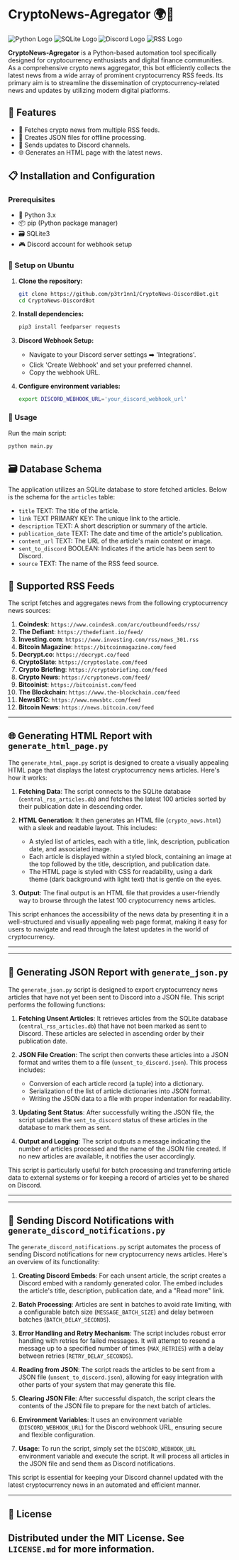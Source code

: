 # CryptoNews-Agregator 🌍💬

![Python Logo](https://img.shields.io/badge/Python-3.x-blue?style=flat&logo=python) ![SQLite Logo](https://img.shields.io/badge/SQLite-Database-lightgrey?style=flat&logo=sqlite) ![Discord Logo](https://img.shields.io/badge/Discord-Bot-purple?style=flat&logo=discord) ![RSS Logo](https://img.shields.io/badge/RSS-Feeds-orange?style=flat&logo=rss)

**CryptoNews-Agregator** is a  Python-based automation tool specifically designed for cryptocurrency enthusiasts and digital finance communities. As a comprehensive crypto news aggregator, this bot efficiently collects the latest news from a wide array of prominent cryptocurrency RSS feeds. Its primary aim is to streamline the dissemination of cryptocurrency-related news and updates by utilizing modern digital platforms.

## 🚀 Features

- 📰 Fetches crypto news from multiple RSS feeds.
- 📄 Creates JSON files for offline processing.
- 📢 Sends updates to Discord channels.
- 🌐 Generates an HTML page with the latest news.


## 📋 Installation and Configuration

### Prerequisites

- 🐍 Python 3.x
- 📦 pip (Python package manager)
- 🗃️ SQLite3
- 🎮 Discord account for webhook setup

### 🐧 Setup on Ubuntu

1. **Clone the repository:**
   ```bash
   git clone https://github.com/p3tr1nn1/CryptoNews-DiscordBot.git
   cd CryptoNews-DiscordBot
   ```

2. **Install dependencies:**
   ```bash
   pip3 install feedparser requests
   ```

3. **Discord Webhook Setup:**
   - Navigate to your Discord server settings ➡️ 'Integrations'.
   - Click 'Create Webhook' and set your preferred channel.
   - Copy the webhook URL.

4. **Configure environment variables:**
   ```bash
   export DISCORD_WEBHOOK_URL='your_discord_webhook_url'
   ```

### 🚀 Usage

Run the main script:
```bash
python main.py
```
## 🗃️ Database Schema

The application utilizes an SQLite database to store fetched articles. Below is the schema for the `articles` table:

- `title` TEXT: The title of the article.
- `link` TEXT PRIMARY KEY: The unique link to the article.
- `description` TEXT: A short description or summary of the article.
- `publication_date` TEXT: The date and time of the article's publication.
- `content_url` TEXT: The URL of the article's main content or image.
- `sent_to_discord` BOOLEAN: Indicates if the article has been sent to Discord.
- `source` TEXT: The name of the RSS feed source.

## 📡 Supported RSS Feeds

The script fetches and aggregates news from the following cryptocurrency news sources:

1. **Coindesk**: `https://www.coindesk.com/arc/outboundfeeds/rss/`
2. **The Defiant**: `https://thedefiant.io/feed/`
3. **Investing.com**: `https://www.investing.com/rss/news_301.rss`
4. **Bitcoin Magazine**: `https://bitcoinmagazine.com/feed`
5. **Decrypt.co**: `https://decrypt.co/feed`
6. **CryptoSlate**: `https://cryptoslate.com/feed`
7. **Crypto Briefing**: `https://cryptobriefing.com/feed`
8. **Crypto News**: `https://cryptonews.com/feed/`
9. **Bitcoinist**: `https://bitcoinist.com/feed`
10. **The Blockchain**: `https://www.the-blockchain.com/feed`
11. **NewsBTC**: `https://www.newsbtc.com/feed`
12. **Bitcoin News**: `https://news.bitcoin.com/feed`

---

## 🌐 Generating HTML Report with `generate_html_page.py`

The `generate_html_page.py` script is designed to create a visually appealing HTML page that displays the latest cryptocurrency news articles. Here's how it works:

1. **Fetching Data**: The script connects to the SQLite database (`central_rss_articles.db`) and fetches the latest 100 articles sorted by their publication date in descending order.

2. **HTML Generation**: It then generates an HTML file (`crypto_news.html`) with a sleek and readable layout. This includes:
   - A styled list of articles, each with a title, link, description, publication date, and associated image.
   - Each article is displayed within a styled block, containing an image at the top followed by the title, description, and publication date.
   - The HTML page is styled with CSS for readability, using a dark theme (dark background with light text) that is gentle on the eyes.

3. **Output**: The final output is an HTML file that provides a user-friendly way to browse through the latest 100 cryptocurrency news articles.

This script enhances the accessibility of the news data by presenting it in a well-structured and visually appealing web page format, making it easy for users to navigate and read through the latest updates in the world of cryptocurrency.

--- 
---

## 📄 Generating JSON Report with `generate_json.py`

The `generate_json.py` script is designed to export cryptocurrency news articles that have not yet been sent to Discord into a JSON file. This script performs the following functions:

1. **Fetching Unsent Articles**: It retrieves articles from the SQLite database (`central_rss_articles.db`) that have not been marked as sent to Discord. These articles are selected in ascending order by their publication date.

2. **JSON File Creation**: The script then converts these articles into a JSON format and writes them to a file (`unsent_to_discord.json`). This process includes:
   - Conversion of each article record (a tuple) into a dictionary.
   - Serialization of the list of article dictionaries into JSON format.
   - Writing the JSON data to a file with proper indentation for readability.

3. **Updating Sent Status**: After successfully writing the JSON file, the script updates the `sent_to_discord` status of these articles in the database to mark them as sent.

4. **Output and Logging**: The script outputs a message indicating the number of articles processed and the name of the JSON file created. If no new articles are available, it notifies the user accordingly.

This script is particularly useful for batch processing and transferring article data to external systems or for keeping a record of articles yet to be shared on Discord.

---
---

## 📢 Sending Discord Notifications with `generate_discord_notifications.py`

The `generate_discord_notifications.py` script automates the process of sending Discord notifications for new cryptocurrency news articles. Here's an overview of its functionality:

1. **Creating Discord Embeds**: For each unsent article, the script creates a Discord embed with a randomly generated color. The embed includes the article's title, description, publication date, and a "Read more" link.

2. **Batch Processing**: Articles are sent in batches to avoid rate limiting, with a configurable batch size (`MESSAGE_BATCH_SIZE`) and delay between batches (`BATCH_DELAY_SECONDS`).

3. **Error Handling and Retry Mechanism**: The script includes robust error handling with retries for failed messages. It will attempt to resend a message up to a specified number of times (`MAX_RETRIES`) with a delay between retries (`RETRY_DELAY_SECONDS`).

4. **Reading from JSON**: The script reads the articles to be sent from a JSON file (`unsent_to_discord.json`), allowing for easy integration with other parts of your system that may generate this file.

5. **Clearing JSON File**: After successful dispatch, the script clears the contents of the JSON file to prepare for the next batch of articles.

6. **Environment Variables**: It uses an environment variable (`DISCORD_WEBHOOK_URL`) for the Discord webhook URL, ensuring secure and flexible configuration.

7. **Usage**: To run the script, simply set the `DISCORD_WEBHOOK_URL` environment variable and execute the script. It will process all articles in the JSON file and send them as Discord notifications.

This script is essential for keeping your Discord channel updated with the latest cryptocurrency news in an automated and efficient manner.

---

## 📜 License
Distributed under the MIT License. See `LICENSE.md` for more information.
--- 
